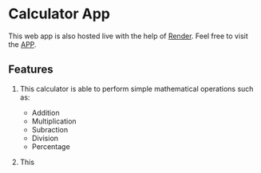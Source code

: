 # Calculator App

This web app is also hosted live with the help of [Render](https://render.com/).
Feel free to visit the [APP](https://calculator-app-2ojp.onrender.com).

## Features

1. This calculator is able to perform simple mathematical operations such as:
    - Addition
    - Multiplication
    - Subraction
    - Division
    - Percentage

2. This 
